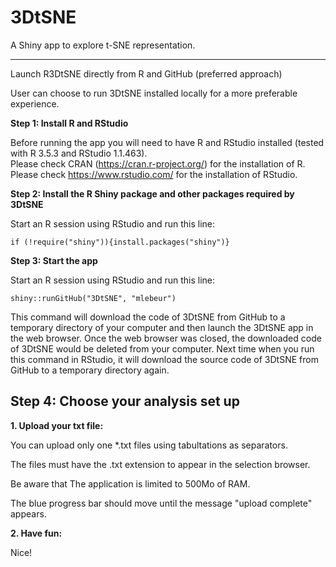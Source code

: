3DtSNE
========
A Shiny app to explore t-SNE representation.

*****

Launch R3DtSNE directly from R and GitHub (preferred approach)

User can choose to run 3DtSNE installed locally for a more preferable experience.

**Step 1: Install R and RStudio**

Before running the app you will need to have R and RStudio installed (tested with R 3.5.3 and RStudio 1.1.463).  
Please check CRAN (<a href="https://cran.r-project.org/" target="_blank">https://cran.r-project.org/</a>) for the installation of R.  
Please check <a href="https://www.rstudio.com/" target="_blank">https://www.rstudio.com/</a> for the installation of RStudio.  

**Step 2: Install the R Shiny package and other packages required by 3DtSNE**

Start an R session using RStudio and run this line:  
```
if (!require("shiny")){install.packages("shiny")}  
```

**Step 3: Start the app**  

Start an R session using RStudio and run this line:  
```
shiny::runGitHub("3DtSNE", "mlebeur")
```
This command will download the code of 3DtSNE from GitHub to a temporary directory of your computer and then launch the 3DtSNE app in the web browser. Once the web browser was closed, the downloaded code of 3DtSNE would be deleted from your computer. Next time when you run this command in RStudio, it will download the source code of 3DtSNE from GitHub to a temporary directory again. 


## Step 4: Choose your analysis set up  

**1. Upload your txt file:**

You can upload only one *.txt files using tabultations as separators.

The files must have the .txt extension to appear in the selection browser.

Be aware that The application is limited to 500Mo of RAM.

The blue progress bar should move until the message \"upload complete\" appears.


**2. Have fun:**

Nice!
